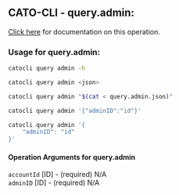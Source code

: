
## CATO-CLI - query.admin:
[Click here](https://api.catonetworks.com/documentation/#query-query.admin) for documentation on this operation.

### Usage for query.admin:

```bash
catocli query admin -h

catocli query admin <json>

catocli query admin "$(cat < query.admin.json)"

catocli query admin '{"adminID":"id"}'

catocli query admin '{
    "adminID": "id"
}'
```

#### Operation Arguments for query.admin ####

`accountId` [ID] - (required) N/A    
`adminID` [ID] - (required) N/A    
